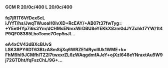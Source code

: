 #### GCM R 20/0c/400 L 20/0c/400
**fq7jR1T6VfDexScL**<br/>**iJYfT/hs/JwqTWuoaH0ivXD+RcEAY/+AB07t37fwTyg=**<br/>**+YEetHYp7i6s3Ym/dCHMsENmxWrDBU8eYEKkX8zm0dJYZchkf7YW/1t4P9QF08385LhoTomc7Ocp5nJI...**<br/><br/>
**eA4xCV43dBXcBUvS**<br/>**LSK38PY6DT63BtzA8mSijXq6WRZE1dRyoIlUk1WME+k=**<br/>**FhM9hI9JCMfhITZ2l7twxxrZL6zWAqgdmfAJeY+ojXzI648eYNraxtAu5W9j72GTDht/fqFszChL/9G+...**